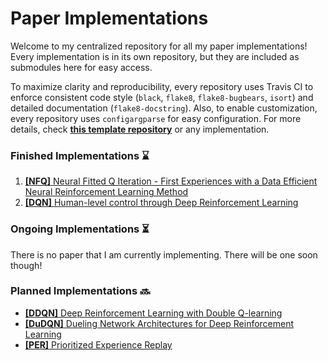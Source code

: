 # Paper Implementations

Welcome to my centralized repository for all my paper implementations! Every implementation is in its own repository, but they are included as submodules here for easy access.

To maximize clarity and reproducibility, every repository uses Travis CI to enforce consistent code style (`black`, `flake8`, `flake8-bugbears`, `isort`) and detailed documentation (`flake8-docstring`). Also, to enable customization, every repository uses `configargparse` for easy configuration. For more details, check [**this template repository**](https://github.com/seungjaeryanlee/implementations-template) or any implementation.

### Finished Implementations ⌛

1. [**[NFQ]** Neural Fitted Q Iteration - First Experiences with a Data Efficient Neural Reinforcement Learning Method](/papers/nfq.pdf)
2. [**[DQN]** Human-level control through Deep Reinforcement Learning](/papers/dqn.pdf)

### Ongoing Implementations ⏳

There is no paper that I am currently implementing. There will be one soon though!

### Planned Implementations 🔜

- [**[DDQN]** Deep Reinforcement Learning with Double Q-learning](https://arxiv.org/abs/1509.06461)
- [**[DuDQN]** Dueling Network Architectures for Deep Reinforcement Learning](https://arxiv.org/abs/1511.06581)
- [**[PER]** Prioritized Experience Replay](https://arxiv.org/abs/1511.05952)
